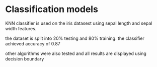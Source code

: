 # Classification models

KNN classifier is used on the iris datasest using sepal length and sepal width features.

the dataset is split into 20% testing and 80% training. the classifier achieved accuracy of 0.87

other algorithms were also tested and all results are displayed using decision boundary 
